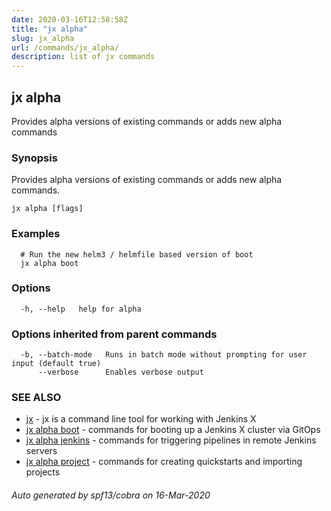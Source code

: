 ```yaml
---
date: 2020-03-16T12:58:58Z
title: "jx alpha"
slug: jx_alpha
url: /commands/jx_alpha/
description: list of jx commands
---
```

## jx alpha

Provides alpha versions of existing commands or adds new alpha commands

### Synopsis

Provides alpha versions of existing commands or adds new alpha commands.

```
jx alpha [flags]
```

### Examples

```
  # Run the new helm3 / helmfile based version of boot
  jx alpha boot
```

### Options

```
  -h, --help   help for alpha
```

### Options inherited from parent commands

```
  -b, --batch-mode   Runs in batch mode without prompting for user input (default true)
      --verbose      Enables verbose output
```

### SEE ALSO

* [jx](/commands/jx/)	 - jx is a command line tool for working with Jenkins X
* [jx alpha boot](/commands/jx_alpha_boot/)	 - commands for booting up a Jenkins X cluster via GitOps
* [jx alpha jenkins](/commands/jx_alpha_jenkins/)	 - commands for triggering pipelines in remote Jenkins servers
* [jx alpha project](/commands/jx_alpha_project/)	 - commands for creating quickstarts and importing projects

###### Auto generated by spf13/cobra on 16-Mar-2020

